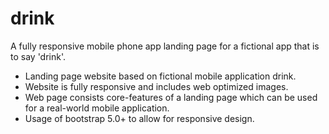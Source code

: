 # drink
A fully responsive mobile phone app landing page for a fictional app that is to say 'drink'.

- Landing page website based on fictional mobile application drink.
- Website is fully responsive and includes web optimized images.
- Web page consists core-features of a landing page which can be used for a real-world mobile application.
- Usage of bootstrap 5.0+ to allow for responsive design.

